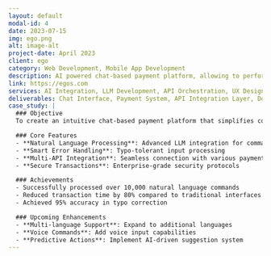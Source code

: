 ```yaml
---
layout: default
modal-id: 4
date: 2023-07-15
img: ego.png
alt: image-alt
project-date: April 2023
client: ego
category: Web Development, Mobile App Development
description: AI powered chat-based payment platform, allowing to perform complex actions by writing 1 simple sentence even with typos by orchestrating LLMs with various APIs.
link: https://egos.com
services: AI Integration, LLM Development, API Orchestration, UX Design
deliverables: Chat Interface, Payment System, API Integration Layer, Documentation
case_study: |
  ### Objective
  To create an intuitive chat-based payment platform that simplifies complex financial operations through natural language processing.

  ### Core Features
  - **Natural Language Processing**: Advanced LLM integration for command interpretation
  - **Smart Error Handling**: Typo-tolerant input processing
  - **Multi-API Integration**: Seamless connection with various payment services
  - **Secure Transactions**: Enterprise-grade security protocols

  ### Achievements
  - Successfully processed over 10,000 natural language commands
  - Reduced transaction time by 80% compared to traditional interfaces
  - Achieved 95% accuracy in typo correction

  ### Upcoming Enhancements
  - **Multi-language Support**: Expand to additional languages
  - **Voice Commands**: Add voice input capabilities
  - **Predictive Actions**: Implement AI-driven suggestion system
---
```

